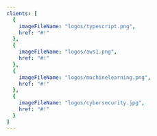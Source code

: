 ```yaml
---
clients: [
  {
    imageFileName: "logos/typescript.png",
    href: "#!"
  },
  {
    imageFileName: "logos/aws1.png",
    href: "#!"
  },
  {
    imageFileName: "logos/machinelearning.png",
    href: "#!"
  },
  {
    imageFileName: "logos/cybersecurity.jpg",
    href: "#!"
  }
]
---
```

